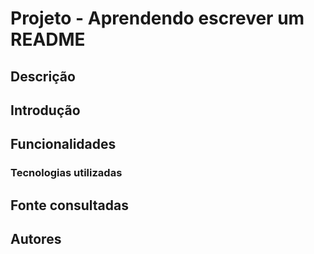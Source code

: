 # Projeto - Aprendendo escrever um README

## Descrição

## Introdução

## Funcionalidades

### Tecnologias utilizadas

## Fonte consultadas 

## Autores